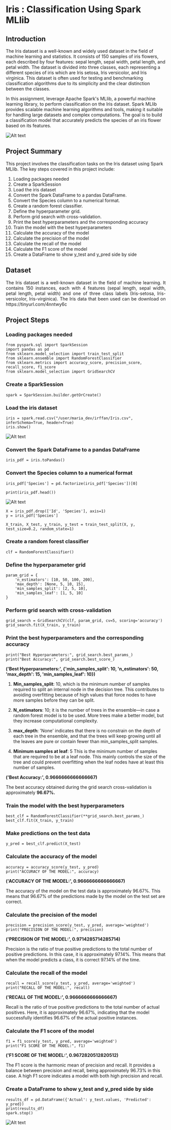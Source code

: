# Iris : Classification Using Spark MLlib
## Introduction 

The Iris dataset is a well-known and widely used dataset in the field of machine learning and statistics. It consists of 150 samples of iris flowers, each described by four features: sepal length, sepal width, petal length, and petal width. The dataset is divided into three classes, each representing a different species of iris which are Iris setosa, Iris versicolor, and Iris virginica. This dataset is often used for testing and benchmarking classification algorithms due to its simplicity and the clear distinction between the classes.

In this assignment, leverage Apache Spark's MLlib, a powerful machine learning library, to perform classification on the Iris dataset. Spark MLlib provides scalable machine learning algorithms and tools, making it suitable for handling large datasets and complex computations. The goal is to build a classification model that accurately predicts the species of an iris flower based on its features.


![Alt text](https://github.com/irffanhaziq/DataManagementAssignment3/blob/main/flower-76336_640%20(1).jpg)
## Project Summary

This project involves the classification tasks on the Iris dataset using Spark MLlib. The key steps covered in this project include:

1.  Loading packages needed
2.  Create a SparkSession
3.  Load the iris dataset
4.  Convert the Spark DataFrame to a pandas DataFrame.
5.  Convert the Species column to a numerical format.
6.  Create a random forest classifier.
7.  Define the hyperparameter grid.
8.  Perform grid search with cross-validation.
9.  Print the best hyperparameters and the corresponding accuracy
10.  Train the model with the best hyperparameters
11.  Calculate the accuracy of the model
12.  Calculate the precision of the model
13.  Calculate the recall of the model
14.  Calculate the F1 score of the model
15.  Create a DataFrame to show y_test and y_pred side by side

## Dataset
<div style="text-align: justify">
The Iris dataset is a well-known dataset in the field of machine learning. It contains 150 instances, each with 4 features (sepal length, sepal width, petal length, petal width) and one of three class labels (Iris-setosa, Iris-versicolor, Iris-virginica). The Iris data that been used can be download on https://tinyurl.com/4nntwy6c
</div>

## Project Steps
### Loading packages needed
```
from pyspark.sql import SparkSession
import pandas as pd
from sklearn.model_selection import train_test_split
from sklearn.ensemble import RandomForestClassifier
from sklearn.metrics import accuracy_score, precision_score, recall_score, f1_score
from sklearn.model_selection import GridSearchCV
```
### Create a SparkSession
```
spark = SparkSession.builder.getOrCreate()
```
### Load the iris dataset
```
iris = spark.read.csv("/user/maria_dev/irffan/Iris.csv", inferSchema=True, header=True)
iris.show()
```
![Alt text](https://github.com/irffanhaziq/DataManagementAssignment3/blob/main/Screenshot%202024-06-13%20115550.png)
### Convert the Spark DataFrame to a pandas DataFrame
```
iris_pdf = iris.toPandas()
```

### Convert the Species column to a numerical format
```
iris_pdf['Species'] = pd.factorize(iris_pdf['Species'])[0]

print(iris_pdf.head())
```
![Alt text](https://github.com/irffanhaziq/DataManagementAssignment3/blob/main/Screenshot%202024-06-13%20t115550.png)
```
X = iris_pdf.drop(['Id', 'Species'], axis=1)
y = iris_pdf['Species']

X_train, X_test, y_train, y_test = train_test_split(X, y, test_size=0.2, random_state=1)
```

### Create a random forest classifier
```
clf = RandomForestClassifier()
```

### Define the hyperparameter grid
```
param_grid = {
    'n_estimators': [10, 50, 100, 200],
    'max_depth': [None, 5, 10, 15],
    'min_samples_split': [2, 5, 10],
    'min_samples_leaf': [1, 5, 10]
}
```

### Perform grid search with cross-validation
```
grid_search = GridSearchCV(clf, param_grid, cv=5, scoring='accuracy')
grid_search.fit(X_train, y_train)
```

### Print the best hyperparameters and the corresponding accuracy
```
print("Best Hyperparameters:", grid_search.best_params_)
print("Best Accuracy:", grid_search.best_score_)
```
**('Best Hyperparameters:', {'min_samples_split': 10, 'n_estimators': 50, 'max_depth': 15, 'min_samples_leaf': 10})**


1. **Min_samples_split**: 10, which is the minimum number of samples required to split an internal node in the decision tree. This contributes to avoiding overfitting because of high values that force nodes to have more samples before they can be split.

2. **N_estimators**: 10; it is the number of trees in the ensemble—in case a random forest model is to be used. More trees make a better model, but they increase computational complexity.

3. **max_depth**: 'None' indicates that there is no constrain on the depth of each tree in the ensemble, and that the trees will keep growing until all the leaves are pure or contain fewer than min_samples_split samples.

4. **Minimum samples at leaf**: 5 This is the minimum number of samples that are required to be at a leaf node. This mainly controls the size of the tree and could prevent overfitting when the leaf nodes have at least this number of samples.

**('Best Accuracy:', 0.9666666666666667)**

The best accuracy obtained during the grid search cross-validation is approximately **96.67%.**

### Train the model with the best hyperparameters
```
best_clf = RandomForestClassifier(**grid_search.best_params_)
best_clf.fit(X_train, y_train)
```

### Make predictions on the test data
```
y_pred = best_clf.predict(X_test)
```

### Calculate the accuracy of the model
```
accuracy = accuracy_score(y_test, y_pred)
print("ACCURACY OF THE MODEL:", accuracy)
```
**('ACCURACY OF THE MODEL:', 0.9666666666666667)**

The accuracy of the model on the test data is approximately 96.67%. This means that 96.67% of the predictions made by the model on the test set are correct.
### Calculate the precision of the model
```
precision = precision_score(y_test, y_pred, average='weighted')
print("PRECISION OF THE MODEL:", precision)
```
**('PRECISION OF THE MODEL:', 0.9714285714285714)**

Precision is the ratio of true positive predictions to the total number of positive predictions. In this case, it is approximately 97.14%. This means that when the model predicts a class, it is correct 97.14% of the time.

### Calculate the recall of the model
```
recall = recall_score(y_test, y_pred, average='weighted')
print("RECALL OF THE MODEL:", recall)
```
**('RECALL OF THE MODEL:', 0.9666666666666667)**

Recall is the ratio of true positive predictions to the total number of actual positives. Here, it is approximately 96.67%, indicating that the model successfully identifies 96.67% of the actual positive instances.

### Calculate the F1 score of the model
```
f1 = f1_score(y_test, y_pred, average='weighted')
print("F1 SCORE OF THE MODEL:", f1)
```
**('F1 SCORE OF THE MODEL:', 0.9672820512820512)**

The F1 score is the harmonic mean of precision and recall. It provides a balance between precision and recall, being approximately 96.73% in this case. A high F1 score indicates a model with both high precision and recall.

### Create a DataFrame to show y_test and y_pred side by side
```
results_df = pd.DataFrame({'Actual': y_test.values, 'Predicted': y_pred})
print(results_df)
spark.stop()
```
![Alt text](https://github.com/irffanhaziq/DataManagementAssignment3/blob/main/Screenshot%202024-06-13%20150917.png)

